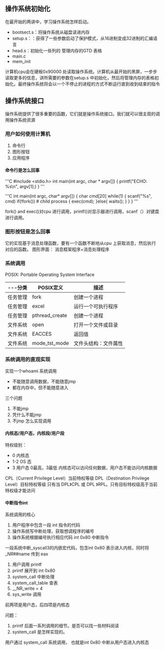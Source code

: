 ## 操作系统初始化

在最开始的两讲中，学习操作系统怎样启动。

* bootsect.s：将操作系统从磁盘读进内存
* setup.s：：获得了一些参数启动了保护模式，从16进制变成32进制的汇编语言
* head.s：初始化一些列的 管理内存的GTD 表格
* main.c
* mem_init

计算机cpu会在硬板0x90000 处读取操作系统。计算机从最开始的黑屏，一步步读取更多的信息，讲所需要的参数在setup.s 中初始化，然后将管理内存的表格初始化。最终操作系统将会以一个不停止的进程的方式不断运行直到收到结束的指令

## 操作系统接口

操作系统提供了很多重要的函数，它们就是操作系统接口。我们就可以很主观的调用操作系统资源

### 用户如何使用计算机

1. 命令行
2. 图形按钮
3. 应用程序

#### 命令行是怎么回事
'''C
#include <stdio.h>
int main(int argc, char * argv[])
{
printf("ECHO: %s\n", argv[1];)
}
'''

'''C
int main(int argc, char* argv[])
{
  char cmd[20]
  while(1)
  {
      scanf("%s", cmd)
      if(!fork()) # child process
      {
        exec(cmd);
      }else{
      waits();
      }
  }
}
'''

fork() and exec()对cpu 进行调用，printf()对显示器进行调用，scanf（）对键盘进行调用。

### 图形按钮是怎么回事

它的实现基于消息处理函数，要有一个函数不断地从cpu 上获取消息，然后执行对应的函数。
图形界面： 消息框架程序+消息处理程序

### 系统调用

POSIX: Portable Operating System Interface

|---分类|POSIX定义|描述|
|-------|---------|----|
|任务管理|fork|创建一个进程|
|任务管理|excel|运行一个可执行程序|
|任务管理|pthread_create|创建一个进程|
|文件系统|open|打开一个文件或目录|
|文件系统|EACCES|返回值|
|文件系统|mode_tst_mode|文件头结构：文件属性|

### 系统调用的直观实现

实现一个whoami 系统调用

* 不能随意调用数据，不能随意jmp
* 都在内存中，但不能随意进入

三个问题
1. 不能jmp
2. 凭什么不能jmp
3. 不jmp 怎么实现调用

#### 内核态/用户态，内核段/用户段

特权级别：
* 0 内核态
* 1-2 OS 态
* 3 用户态
0最高，3最低
内核态可以访问任何数据，用户态不能访问内核数据

CPL（Current Privilege Level）当前特权等级
DPL（Destination Privilege Level）目标特权等级
只有当 DPL》CPL 或 DPL 》RPL。只有目标特权级高于当前特权级才能访问

#### 中断指令int

系统调用的核心
1. 用户程序中包含一段 int 指令的代码
2. 操作系统写中断处理，获取想调程序的编号
3. 操作系统根据编号执行相应代码
int 0x80 中断指令

一段系统中断_syscall3的内嵌宏代码，包含int 0x80 表示进入内核，同时将 __NR_##name 传到 eax

1. 用户调用 printf
2. printf 展开到 int 0x80
3. system_call 中断处理
4. system_call_table 查表
5. __NR_write = 4
6. sys_write 调用

前两项是用户态，后四项是内核态

问题：
1. printf 后面一系列调用的细节。是否可以找一些材料阅读
2. system_call 是怎样实现的。

用户通过 system_call 系统调用， 也就是int 0x80 中断从用户态进入内核态




















